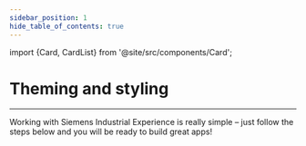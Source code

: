 ```yaml
---
sidebar_position: 1
hide_table_of_contents: true
---
```


import {Card, CardList} from '@site/src/components/Card';

# Theming and styling

<hr/>

<div style={{ marginTop: '3rem', marginBottom: '5.5rem' }}>
Working with Siemens Industrial Experience is really simple – just follow the steps below and you will be ready to build great apps!
</div>

<CardList>
  <Card label="Theme" isPrimary={true} link="theming/theme"/>
  <Card label="Animations" link="theming/animation"/>
  <Card label="Colors" link="theming/colors" />
  <Card label="Fonts" link="theming/fonts" />
</CardList>

